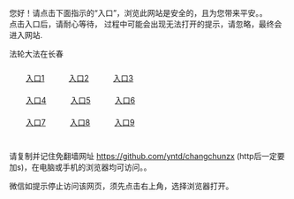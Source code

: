 您好！请点击下面指示的“入口”，浏览此网站是安全的，且为您带来平安。。 <br/>
点击入口后，请耐心等待， 过程中可能会出现无法打开的提示，请忽略，最终会进入网站. </br>

法轮大法在长春<br/>
<div style="padding:10px"><a style="margin:20px" target="_blank" href="https://dxw5yqspqzz4s.cloudfront.net/2Qpsp?hyqmqvc" id="ccLink1" rel="nofollow">入口1</a> <a target="_blank" style="margin:20px" href="https://d14it5ax830p7j.cloudfront.net/2Qpsp?chacgri" id="ccLink2" rel="nofollow">入口2</a> <a style="margin:20px" target="_blank" href="https://dwoipygu6wpzw.cloudfront.net/2Qpsp?kmxvfzui" id="ccLink3" rel="nofollow">入口3</a></div>

<div style="padding:10px" ><a style="margin:20px" target="_blank" href="https://dxw5yqspqzz4s.cloudfront.net/2Qpsp?hyqmqvc" id="ccLink4" rel="nofollow">入口4</a> <a style="margin:20px" href="https://d14it5ax830p7j.cloudfront.net/2Qpsp?chacgri" target="_blank" id="ccLink5" rel="nofollow">入口5</a> <a style="margin:20px" href="https://dwoipygu6wpzw.cloudfront.net/2Qpsp?kmxvfzui" target="_blank" id="ccLink6" rel="nofollow">入口6</a></div>

<div style="padding:10px"><a style="margin:20px" target="_blank" href="https://dxw5yqspqzz4s.cloudfront.net/2Qpsp?hyqmqvc" id="ccLink7" rel="nofollow">入口7</a> <a style="margin:20px" href="https://d14it5ax830p7j.cloudfront.net/2Qpsp?chacgri" target="_blank" id="ccLink8" rel="nofollow">入口8</a> <a style="margin:20px" target="_blank" href="https://dwoipygu6wpzw.cloudfront.net/2Qpsp?kmxvfzui" id="ccLink9" rel="nofollow">入口9</a></div>

<br/>



请复制并记住免翻墙网址 https://github.com/yntd/changchunzx (http后一定要加s)，在电脑或手机的浏览器均可访问。。<br/>

微信如提示停止访问该网页，须先点击右上角，选择浏览器打开。
